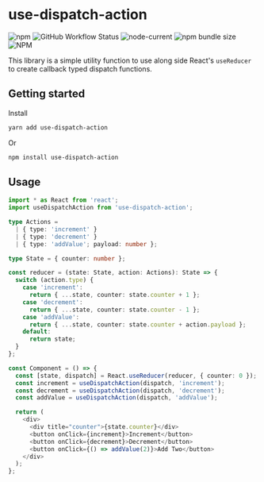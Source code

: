 # use-dispatch-action

![npm](https://img.shields.io/npm/v/use-dispatch-action)
![GitHub Workflow Status](https://img.shields.io/github/workflow/status/elderfo/use-dispatch-action/CI)
![node-current](https://img.shields.io/node/v/use-dispatch-action)
![npm bundle size](https://img.shields.io/bundlephobia/min/use-dispatch-action)
![NPM](https://img.shields.io/npm/l/use-dispatch-action)

This library is a simple utility function to use along side React's `useReducer` to create callback typed dispatch functions.

## Getting started

Install

```bash
yarn add use-dispatch-action
```

Or

```bash
npm install use-dispatch-action
```

## Usage

```typescript
import * as React from 'react';
import useDispatchAction from 'use-dispatch-action';

type Actions =
  | { type: 'increment' }
  | { type: 'decrement' }
  | { type: 'addValue'; payload: number };

type State = { counter: number };

const reducer = (state: State, action: Actions): State => {
  switch (action.type) {
    case 'increment':
      return { ...state, counter: state.counter + 1 };
    case 'decrement':
      return { ...state, counter: state.counter - 1 };
    case 'addValue':
      return { ...state, counter: state.counter + action.payload };
    default:
      return state;
  }
};

const Component = () => {
  const [state, dispatch] = React.useReducer(reducer, { counter: 0 });
  const increment = useDispatchAction(dispatch, 'increment');
  const decrement = useDispatchAction(dispatch, 'decrement');
  const addValue = useDispatchAction(dispatch, 'addValue');

  return (
    <div>
      <div title="counter">{state.counter}</div>
      <button onClick={increment}>Increment</button>
      <button onClick={decrement}>Decrement</button>
      <button onClick={() => addValue(2)}>Add Two</button>
    </div>
  );
};
```
